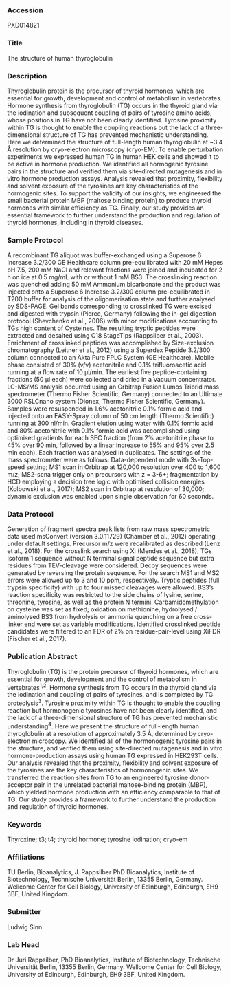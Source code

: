 ### Accession
PXD014821

### Title
The structure of human thyroglobulin

### Description
Thyroglobulin protein is the precursor of thyroid hormones, which are essential for growth, development and control of metabolism in vertebrates. Hormone synthesis from thyroglobulin (TG) occurs in the thyroid gland via the iodination and subsequent coupling of pairs of tyrosine amino acids, whose positions in TG have not been clearly identified. Tyrosine proximity within TG is thought to enable the coupling reactions but the lack of a three-dimensional structure of TG has prevented mechanistic understanding. Here we determined the structure of full-length human thyroglobulin at ~3.4 Å resolution by cryo-electron microscopy (cryo-EM). To enable perturbation experiments we expressed human TG in human HEK cells and showed it to be active in hormone production. We identified all hormogenic tyrosine pairs in the structure and verified them via site-directed mutagenesis and in vitro hormone production assays. Analysis revealed that proximity, flexibility and solvent exposure of the tyrosines are key characteristics of the hormogenic sites. To support the validity of our insights, we engineered the small bacterial protein MBP (maltose binding protein) to produce thyroid hormones with similar efficiency as TG. Finally, our study provides an essential framework to further understand the production and regulation of thyroid hormones, including in thyroid diseases.

### Sample Protocol
A recombinant TG aliquot was buffer-exchanged using a Superose 6 Increase 3.2/300 GE Healthcare column pre-equilibrated with 20 mM Hepes pH 7.5, 200 mM NaCl and relevant fractions were joined and incubated for 2 h on ice at 0.5 mg/mL with or without 1 mM BS3. The crosslinking reaction was quenched adding 50 mM Ammonium bicarbonate and the product was injected onto a Superose 6 Increase 3.2/300 column pre-equilibrated in T200 buffer for analysis of the oligomerisation state and further analysed by SDS-PAGE. Gel bands corresponding to crosslinked TG were excised and digested with trypsin (Pierce, Germany) following the in-gel digestion protocol (Shevchenko et al., 2006) with minor modifications accounting to TGs high content of Cysteines. The resulting tryptic peptides were extracted and desalted using C18 StageTips (Rappsilber et al., 2003).  Enrichment of crosslinked peptides was accomplished by Size-exclusion chromatography (Leitner et al., 2012) using a Superdex Peptide 3.2/300 column connected to an Äkta Pure FPLC System (GE Healthcare). Mobile phase consisted of 30% (v/v) acetonitrile and 0.1% trifluoroacetic acid running at a flow rate of 10 µl/min. The earliest five peptide-containing fractions (50 µl each) were collected and dried in a Vacuum concentrator.  LC-MS/MS analysis occurred using an Orbitrap Fusion Lumos Tribrid mass spectrometer (Thermo Fisher Scientific, Germany) connected to an Ultimate 3000 RSLCnano system (Dionex, Thermo Fisher Scientific, Germany). Samples were resuspended in 1.6% acetonitrile 0.1% formic acid and injected onto an EASY-Spray column of 50 cm length (Thermo Scientific) running at 300 nl/min. Gradient elution using water with 0.1% formic acid and 80% acetonitrile with 0.1% formic acid was accomplished using optimised gradients for each SEC fraction (from 2% acetonitrile phase  to 45% over 90 min, followed by a linear increase to 55% and 95% over 2.5 min each). Each fraction was analysed in duplicates. The settings of the mass spectrometer were as follows: Data-dependent mode with 3s-Top-speed setting; MS1 scan in Orbitrap at 120,000 resolution over 400 to 1,600 m/z; MS2-scna trigger only on precursors with z = 3-6+; fragmentation by HCD employing a decision tree logic with optimised collision energies (Kolbowski et al., 2017); MS2 scan in Orbitrap at resolution of 30,000; dynamic exclusion was enabled upon single observation for 60 seconds.

### Data Protocol
Generation of fragment spectra peak lists from raw mass spectrometric data used msConvert (version 3.0.11729) (Chamber et al., 2012) operating under default settings. Precursor m/z were recalibrated as described (Lenz et al., 2018). For the crosslink search using Xi (Mendes et al., 2018), TGs Isoform 1 sequence without N terminal signal peptide sequence but extra residues from TEV-cleavage were considered. Decoy sequences were generated by reversing the protein sequence. For the search MS1 and MS2 errors were allowed up to 3 and 10 ppm, respectively. Tryptic peptides (full trypsin specificity) with up to four missed cleavages were allowed. BS3’s reaction specificity was restricted to the side chains of lysine, serine, threonine, tyrosine, as well as the protein N termini. Carbamidomethylation on cysteine was set as fixed; oxidation on methionine, hydrolysed / aminolysed BS3 from hydrolysis or ammonia quenching on a free cross-linker end were set as variable modifications. Identified crosslinked peptide candidates were filtered to an FDR of 2% on residue-pair-level using XiFDR (Fischer et al., 2017).

### Publication Abstract
Thyroglobulin (TG) is the protein precursor of thyroid hormones, which are essential for growth, development and the control of metabolism in vertebrates<sup>1,2</sup>. Hormone synthesis from TG occurs in the thyroid gland via the iodination and coupling of pairs of tyrosines, and is completed by TG proteolysis<sup>3</sup>. Tyrosine proximity within TG is thought to enable the coupling reaction but hormonogenic tyrosines have not been clearly identified, and the lack of a three-dimensional structure of TG has prevented mechanistic understanding<sup>4</sup>. Here we present the structure of full-length human thyroglobulin at a resolution of approximately 3.5&#xa0;&#xc5;, determined by cryo-electron microscopy. We identified all of the hormonogenic tyrosine pairs in the structure, and verified them using site-directed mutagenesis and in vitro hormone-production assays using human TG expressed in HEK293T cells. Our analysis revealed that the proximity, flexibility and solvent exposure of the tyrosines are the key characteristics of hormonogenic sites. We transferred the reaction sites from TG to an engineered tyrosine donor-acceptor pair in the unrelated bacterial maltose-binding protein (MBP), which yielded hormone production with an efficiency comparable to that of TG. Our study provides a framework to further understand the production and regulation of thyroid hormones.

### Keywords
Thyroxine; t3; t4; thyroid hormone; tyrosine iodination; cryo-em

### Affiliations
TU Berlin, Bioanalytics, J. Rappsilber PhD
Bioanalytics, Institute of Biotechnology, Technische Universität Berlin, 13355 Berlin, Germany. Wellcome Center for Cell Biology, University of Edinburgh, Edinburgh, EH9 3BF, United Kingdom.

### Submitter
Ludwig Sinn

### Lab Head
Dr Juri Rappsilber, PhD
Bioanalytics, Institute of Biotechnology, Technische Universität Berlin, 13355 Berlin, Germany. Wellcome Center for Cell Biology, University of Edinburgh, Edinburgh, EH9 3BF, United Kingdom.


